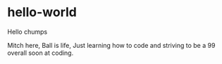 # hello-world

Hello chumps

Mitch here, Ball is life, Just learning how to code and striving to be a 99 overall soon at coding.
